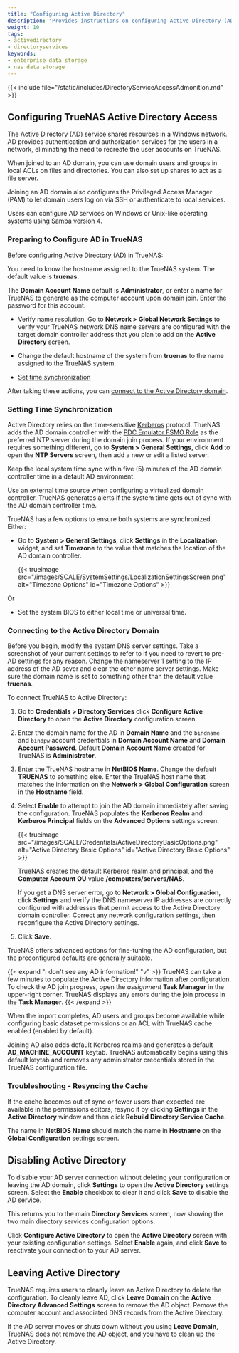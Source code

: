```yaml
---
title: "Configuring Active Directory"
description: "Provides instructions on configuring Active Directory (AD) in TrueNAS."
weight: 10
tags:
- activedirectory
- directoryservices
keywords:
- enterprise data storage
- nas data storage 
---
```



{{< include file="/static/includes/DirectoryServiceAccessAdmonition.md" >}}

## Configuring TrueNAS Active Directory Access
The Active Directory (AD) service shares resources in a Windows network.
AD provides authentication and authorization services for the users in a network, eliminating the need to recreate the user accounts on TrueNAS.

When joined to an AD domain, you can use domain users and groups in local ACLs on files and directories.
You can also set up shares to act as a file server.

Joining an AD domain also configures the Privileged Access Manager (PAM) to let domain users log on via SSH or authenticate to local services.

Users can configure AD services on Windows or Unix-like operating systems using [Samba version 4](https://wiki.samba.org/index.php/Setting_up_Samba_as_an_Active_Directory_Domain_Controller#Provisioning_a_Samba_Active_Directory).

### Preparing to Configure AD in TrueNAS
Before configuring Active Directory (AD) in TrueNAS:

You need to know the hostname assigned to the TrueNAS system. The default value is **truenas**.

The **Domain Account Name** default is **Administrator**, or enter a name for TrueNAS to generate as the computer account upon domain join.
Enter the password for this account.

* Verify name resolution.
  Go to **Network > Global Network Settings** to verify your TrueNAS network DNS name servers are configured with the target domain controller address that you plan to add on the **Active Directory** screen.

* Change the default hostname of the system from **truenas** to the name assigned to the TrueNAS system.

* [Set time synchronization](#setting-time-synchronization)

After taking these actions, you can [connect to the Active Directory domain](#connecting-to-the-active-directory-domain).

### Setting Time Synchronization
Active Directory relies on the time-sensitive [Kerberos](https://tools.ietf.org/html/rfc1510) protocol.
TrueNAS adds the AD domain controller with the [PDC Emulator FSMO Role](https://support.microsoft.com/en-us/help/197132/active-directory-fsmo-roles-in-windows) as the preferred NTP server during the domain join process.
If your environment requires something different, go to **System > General Settings**, click **Add** to open the **NTP Servers** screen, then add a new or edit a listed server.

Keep the local system time sync within five (5) minutes of the AD domain controller time in a default AD environment.

Use an external time source when configuring a virtualized domain controller.
TrueNAS generates alerts if the system time gets out of sync with the AD domain controller time.

TrueNAS has a few options to ensure both systems are synchronized. Either:

* Go to **System > General Settings**, click **Settings** in the **Localization** widget, and set **Timezone** to the value that matches the location of the AD domain controller.

  {{< trueimage src="/images/SCALE/SystemSettings/LocalizationSettingsScreen.png" alt="Timezone Options" id="Timezone Options" >}}

Or  

* Set the system BIOS to either local time or universal time.

### Connecting to the Active Directory Domain

Before you begin, modify the system DNS server settings.
Take a screenshot of your current settings to refer to if you need to revert to pre-AD settings for any reason.
Change the nameserver 1 setting to the IP address of the AD sever and clear the other name server settings.
Make sure the domain name is set to something other than the default value **truenas**.

To connect TrueNAS to Active Directory:

1. Go to **Credentials > Directory Services** click **Configure Active Directory** to open the **Active Directory** configuration screen.

2. Enter the domain name for the AD in **Domain Name** and the `bindname` and `bindpw` account credentials in **Domain Account Name** and **Domain Account Password**.
   Default **Domain Account Name** created for TrueNAS is **Administrator**.

3. Enter the TrueNAS hostname in **NetBIOS Name**. Change the default **TRUENAS** to something else.
   Enter the TrueNAS host name that matches the information on the **Network > Global Configuration** screen in the **Hostname** field.

4. Select **Enable** to attempt to join the AD domain immediately after saving the configuration.
   TrueNAS populates the **Kerberos Realm** and **Kerberos Principal** fields on the **Advanced Options** settings screen.

   {{< trueimage src="/images/SCALE/Credentials/ActiveDirectoryBasicOptions.png" alt="Active Directory Basic Options" id="Active Directory Basic Options" >}}

   TrueNAS creates the default Kerberos realm and principal, and the **Computer Account OU** value **/computers/servers/NAS**.

   If you get a DNS server error, go to **Network > Global Configuration**, click **Settings** and verify the DNS nameserver IP addresses are correctly configured with addresses that permit access to the Active Directory domain controller.
   Correct any network configuration settings, then reconfigure the Active Directory settings.

5. Click **Save**.

TrueNAS offers advanced options for fine-tuning the AD configuration, but the preconfigured defaults are generally suitable.

{{< expand "I don't see any AD information!" "v" >}}
TrueNAS can take a few minutes to populate the Active Directory information after configuration.
To check the AD join progress, open the <i class="material-icons" aria-hidden="true" title="Assignment">assignment</i> **Task Manager** in the upper-right corner.
TrueNAS displays any errors during the join process in the **Task Manager**.
{{< /expand >}}

When the import completes, AD users and groups become available while configuring basic dataset permissions or an ACL with TrueNAS cache enabled (enabled by default).

Joining AD also adds default Kerberos realms and generates a default **AD_MACHINE_ACCOUNT** keytab.
TrueNAS automatically begins using this default keytab and removes any administrator credentials stored in the TrueNAS configuration file.

### Troubleshooting - Resyncing the Cache
If the cache becomes out of sync or fewer users than expected are available in the permissions editors, resync it by clicking **Settings** in the **Active Directory** window and then click **Rebuild Directory Service Cache**.

The name in **NetBIOS Name** should match the name in **Hostname** on the **Global Configuration** settings screen.

## Disabling Active Directory
To disable your AD server connection without deleting your configuration or leaving the AD domain, click **Settings** to open the **Active Directory** settings screen.
Select the **Enable** checkbox to clear it and click **Save** to disable the AD service.

This returns you to the main **Directory Services** screen, now showing the two main directory services configuration options.

Click **Configure Active Directory** to open the **Active Directory** screen with your existing configuration settings.
Select **Enable** again, and click **Save** to reactivate your connection to your AD server.

## Leaving Active Directory
TrueNAS requires users to cleanly leave an Active Directory to delete the configuration.
To cleanly leave AD, click **Leave Domain** on the **Active Directory Advanced Settings** screen to remove the AD object.
Remove the computer account and associated DNS records from the Active Directory.

If the AD server moves or shuts down without you using **Leave Domain**, TrueNAS does not remove the AD object, and you have to clean up the Active Directory.